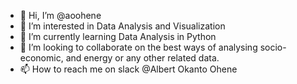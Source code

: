 - 👋 Hi, I’m @aoohene
- 👀 I’m interested in Data Analysis and Visualization
- 🌱 I’m currently learning Data Analysis in Python 
- 💞️ I’m looking to collaborate on the best ways of analysing socio-economic, and energy or any other related data.  
- 📫 How to reach me on slack @Albert Okanto Ohene

<!---
aoohene/aoohene is a ✨ special ✨ repository because its `README.md` (this file) appears on your GitHub profile.
You can click the Preview link to take a look at your changes.
--->
